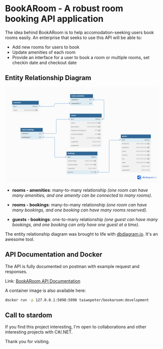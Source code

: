 # BookARoom - A robust room booking API application

The idea behind BookARoom is to help accomodation-seeking users book rooms easily. An enterprise that seeks to use this API will be able to:

- Add new rooms for users to book
- Update amenities of each room
- Provide an interface for a user to book a room or multiple rooms, set checkin date and checkout date

## Entity Relationship Diagram

![ERD Diagram](./config/BookARoom-3.png)

- **rooms - amenities**: many-to-many relationship *(one room can have many amenities, and one amenity can be connected to many rooms)*.

- **rooms - bookings**: many-to-many relationship *(one room can have many bookings, and one booking can have many rooms reserved)*.

- **guests - bookings**: one-to-many relationship *(one guest can have many bookings, and one booking can only have one guest at a time)*.

The entity relationship diagram was brought to life with [dbdiagram.io](dbdiagram.io). It's an awesome tool.

## API Documentation and Docker

The API is fully documented on postman with example request and responses.

Link: [BookARoom API Documentation](https://documenter.getpostman.com/view/27156707/2sA35LVzEk)

A container image is also available here:

```bash
docker run -p 127.0.0.1:5098:5098 taiwopeter/bookaroom:development
```

## Call to stardom

If you find this project interesting, I'm open to collaborations and other interesting projects with C#/.NET.

Thank you for visiting.

